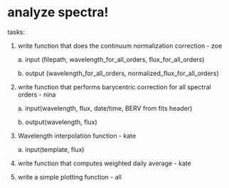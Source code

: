 # analyze spectra!

tasks:
1. write function that does the continuum normalization correction - zoe
   
   a. input (filepath, wavelength_for_all_orders, flux_for_all_orders)
   
   b. output (wavelength_for_all_orders, normalized_flux_for_all_orders)

3. write function that performs barycentric correction for all spectral orders - nina

   a. input(wavelength, flux, date/time, BERV from fits header)

   b. output(wavelength, flux)

5. Wavelength interpolation function - kate

   a. input(template, flux)

6. write function that computes weighted daily average - kate

7. write a simple plotting function - all
